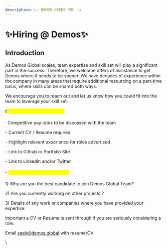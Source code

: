 ```yaml
---
description: 👉 DEMOS NEEDS YOU 👈
---
```


# ✨Hiring @ Demos✨

## Introduction

As Demos Global scales, team expertise and skill set will play a significant part in the success. Therefore, we welcome offers of assistance to get Demos where it needs to be sooner. We have decades of experience within the company in many areas that require additional resourcing on a part-time basis, where skills can be shared both ways.

We encourage you to reach out and let us know how you could fit into the team to leverage your skill set.

❗️<mark style="color:yellow;">IMPORTANT INFORMATION</mark>

·         Competitive pay rates to be discussed with the team

\-          Current CV / Resume required

\-          Highlight relevant experience for roles advertised

\-          Link to Github or Portfolio Site

\-          Link to LinkedIn and/or Twitter

#### -         <mark style="color:yellow;">Answers to these questions:</mark>

1\) Why are you the best candidate to join Demos Global Team?

&#x20;2\) Are you currently working on other projects ?

3\) Details of any work or companies where you have provided your expertise.



Important a CV or Resume is sent through if you are seriously considering a role.

Email [seek@demos.global](mailto:seek@demos.global) with resume/CV

\
